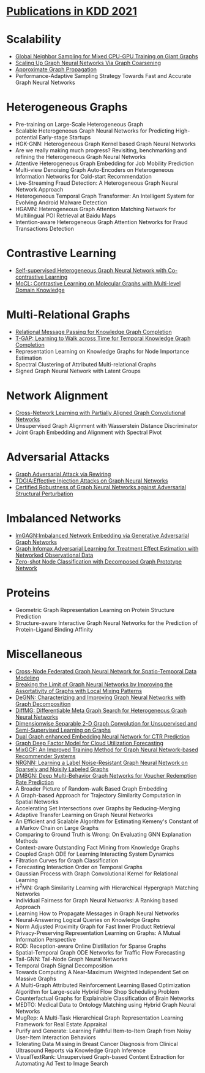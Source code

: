 # [Publications in KDD 2021](https://kdd.org/kdd2021/accepted-papers/index)



# Scalability
- [Global Neighbor Sampling for Mixed CPU-GPU Training on Giant Graphs](https://github.com/naganandy/graph-based-deep-learning-literature/blob/master/conference-publications/folders/publications_kdd21/gns_kdd21/README.md)
- [Scaling Up Graph Neural Networks Via Graph Coarsening](https://github.com/naganandy/graph-based-deep-learning-literature/blob/master/conference-publications/folders/publications_kdd21/coarsegcn_kdd21/README.md)
- [Approximate Graph Propagation](https://github.com/naganandy/graph-based-deep-learning-literature/blob/master/conference-publications/folders/publications_kdd21/agp_kdd21/README.md)
-  Performance-Adaptive Sampling Strategy Towards Fast and Accurate Graph Neural Networks



# Heterogeneous Graphs
-  Pre-training on Large-Scale Heterogeneous Graph
-  Scalable Heterogeneous Graph Neural Networks for Predicting High-potential Early-stage Startups
-  HGK-GNN: Heterogeneous Graph Kernel based Graph Neural Networks
-  Are we really making much progress? Revisiting, benchmarking and refining the Heterogeneous Graph Neural Networks
-  Attentive Heterogeneous Graph Embedding for Job Mobility Prediction
-  Multi-view Denoising Graph Auto-Encoders on Heterogeneous Information Networks for Cold-start Recommendation
-  Live-Streaming Fraud Detection: A Heterogeneous Graph Neural Network Approach
-  Heterogeneous Temporal Graph Transformer: An Intelligent System for Evolving Android Malware Detection
-  HGAMN: Heterogeneous Graph Attention Matching Network for Multilingual POI Retrieval at Baidu Maps
-  Intention-aware Heterogeneous Graph Attention Networks for Fraud Transactions Detection



# Contrastive Learning
- [Self-supervised Heterogeneous Graph Neural Network with Co-contrastive Learning](https://github.com/naganandy/graph-based-deep-learning-literature/blob/master/conference-publications/folders/publications_kdd21/heco_kdd21/README.md)
- [MoCL: Contrastive Learning on Molecular Graphs with Multi-level Domain Knowledge](https://github.com/naganandy/graph-based-deep-learning-literature/blob/master/conference-publications/folders/publications_kdd21/mocl_kdd21/README.md)



# Multi-Relational Graphs
- [Relational Message Passing for Knowledge Graph Completion](https://github.com/naganandy/graph-based-deep-learning-literature/blob/master/conference-publications/folders/publications_kdd21/pathcon_kdd21/README.md)
- [T-GAP: Learning to Walk across Time for Temporal Knowledge Graph Completion](https://github.com/naganandy/graph-based-deep-learning-literature/blob/master/conference-publications/folders/publications_kdd21/tgap_kdd21/README.md)
-  Representation Learning on Knowledge Graphs for Node Importance Estimation
-  Spectral Clustering of Attributed Multi-relational Graphs
-  Signed Graph Neural Network with Latent Groups



# Network Alignment
- [Cross-Network Learning with Partially Aligned Graph Convolutional Networks](https://github.com/naganandy/graph-based-deep-learning-literature/blob/master/conference-publications/folders/publications_kdd21/crossgcn_kdd21/README.md)
-  Unsupervised Graph Alignment with Wasserstein Distance Discriminator
-  Joint Graph Embedding and Alignment with Spectral Pivot



# Adversarial Attacks
- [Graph Adversarial Attack via Rewiring](https://github.com/naganandy/graph-based-deep-learning-literature/blob/master/conference-publications/folders/publications_kdd21/rewire_kdd21/README.md)
- [TDGIA:Effective Injection Attacks on Graph Neural Networks](https://github.com/naganandy/graph-based-deep-learning-literature/blob/master/conference-publications/folders/publications_kdd21/tdgia_kdd21/README.md)
- [Certified Robustness of Graph Neural Networks against Adversarial Structural Perturbation](https://github.com/naganandy/graph-based-deep-learning-literature/blob/master/conference-publications/folders/publications_kdd21/gnnasp_kdd21/README.md)



# Imbalanced Networks
- [ImGAGN:Imbalanced Network Embedding via Generative Adversarial Graph Networks](https://github.com/naganandy/graph-based-deep-learning-literature/blob/master/conference-publications/folders/publications_kdd21/imgagn_kdd21/README.md)
- [Graph Infomax Adversarial Learning for Treatment Effect Estimation with Networked Observational Data](https://github.com/naganandy/graph-based-deep-learning-literature/blob/master/conference-publications/folders/publications_kdd21/gial_kdd21/README.md)
- [Zero-shot Node Classification with Decomposed Graph Prototype Network](https://github.com/naganandy/graph-based-deep-learning-literature/blob/master/conference-publications/folders/publications_kdd21/dgpn_kdd21/README.md)



# Proteins
-  Geometric Graph Representation Learning on Protein Structure Prediction
-  Structure-aware Interactive Graph Neural Networks for the Prediction of Protein-Ligand Binding Affinity



# Miscellaneous
- [Cross-Node Federated Graph Neural Network for Spatio-Temporal Data Modeling](https://github.com/naganandy/graph-based-deep-learning-literature/blob/master/conference-publications/folders/publications_kdd21/cnfgnn_kdd21/README.md)
- [Breaking the Limit of Graph Neural Networks by Improving the Assortativity of Graphs with Local Mixing Patterns](https://github.com/naganandy/graph-based-deep-learning-literature/blob/master/conference-publications/folders/publications_kdd21/wrgnn_kdd21/README.md)
- [DeGNN: Characterizing and Improving Graph Neural Networks with Graph Decomposition](https://github.com/naganandy/graph-based-deep-learning-literature/blob/master/conference-publications/folders/publications_kdd21/degnn_kdd21/README.md)
- [DiffMG: Differentiable Meta Graph Search for Heterogeneous Graph Neural Networks](https://github.com/naganandy/graph-based-deep-learning-literature/blob/master/conference-publications/folders/publications_kdd21/diffmg_kdd21/README.md)
- [Dimensionwise Separable 2-D Graph Convolution for Unsupervised and Semi-Supervised Learning on Graphs](https://github.com/naganandy/graph-based-deep-learning-literature/blob/master/conference-publications/folders/publications_kdd21/dsgc_kdd21/README.md)
- [Dual Graph enhanced Embedding Neural Network for CTR Prediction](https://github.com/naganandy/graph-based-deep-learning-literature/blob/master/conference-publications/folders/publications_kdd21/dgenn_kdd21/README.md)
- [Graph Deep Factor Model for Cloud Utilization Forecasting](https://github.com/naganandy/graph-based-deep-learning-literature/blob/master/conference-publications/folders/publications_kdd21/graphdf_kdd21/README.md)
- [MixGCF: An Improved Training Method for Graph Neural Network-based Recommender Systems](https://github.com/naganandy/graph-based-deep-learning-literature/blob/master/conference-publications/folders/publications_kdd21/mixgcf_kdd21/README.md)
- [NRGNN: Learning a Label Noise-Resistant Graph Neural Network on Sparsely and Noisily Labeled Graphs](https://github.com/naganandy/graph-based-deep-learning-literature/blob/master/conference-publications/folders/publications_kdd21/nrgnn_kdd21/README.md)
- [DMBGN: Deep Multi-Behavior Graph Networks for Voucher Redemption Rate Prediction](https://github.com/naganandy/graph-based-deep-learning-literature/blob/master/conference-publications/folders/publications_kdd21/dmbgn_kdd21/README.md)
-  A Broader Picture of Random-walk Based Graph Embedding
-  A Graph-based Approach for Trajectory Similarity Computation in Spatial Networks
-  Accelerating Set Intersections over Graphs by Reducing-Merging
-  Adaptive Transfer Learning on Graph Neural Networks
-  An Efficient and Scalable Algorithm for Estimating Kemeny's Constant of a Markov Chain on Large Graphs
-  Comparing to Ground Truth is Wrong: On Evaluating GNN Explanation Methods
-  Context-aware Outstanding Fact Mining from Knowledge Graphs
-  Coupled Graph ODE for Learning Interacting System Dynamics
-  Filtration Curves for Graph Classification
-  Forecasting Interaction Order on Temporal Graphs
-  Gaussian Process with Graph Convolutional Kernel for Relational Learning
-  H$^2$MN: Graph Similarity Learning with Hierarchical Hypergraph Matching Networks
-  Individual Fairness for Graph Neural Networks: A Ranking based Approach
-  Learning How to Propagate Messages in Graph Neural Networks
-  Neural-Answering Logical Queries on Knowledge Graphs
-  Norm Adjusted Proximity Graph for Fast Inner Product Retrieval
-  Privacy-Preserving Representation Learning on Graphs: A Mutual Information Perspective
-  ROD: Reception-aware Online Distillation for Sparse Graphs
-  Spatial-Temporal Graph ODE Networks for Traffic Flow Forecasting
-  Tail-GNN: Tail-Node Graph Neural Networks
-  Temporal Graph Signal Decomposition
-  Towards Computing A Near-Maximum Weighted Independent Set on Massive Graphs
-  A Multi-Graph Attributed Reinforcement Learning Based Optimization Algorithm for Large-scale Hybrid Flow Shop Scheduling Problem
-  Counterfactual Graphs for Explainable Classification of Brain Networks
-  MEDTO: Medical Data to Ontology Matching using Hybrid Graph Neural Networks
-  MugRep: A Multi-Task Hierarchical Graph Representation Learning Framework for Real Estate Appraisal
-  Purify and Generate: Learning Faithful Item-to-Item Graph from Noisy User-Item Interaction Behaviors
-  Tolerating Data Missing in Breast Cancer Diagnosis from Clinical Ultrasound Reports via Knowledge Graph Inference
-  VisualTextRank: Unsupervised Graph-based Content Extraction for Automating Ad Text to Image Search